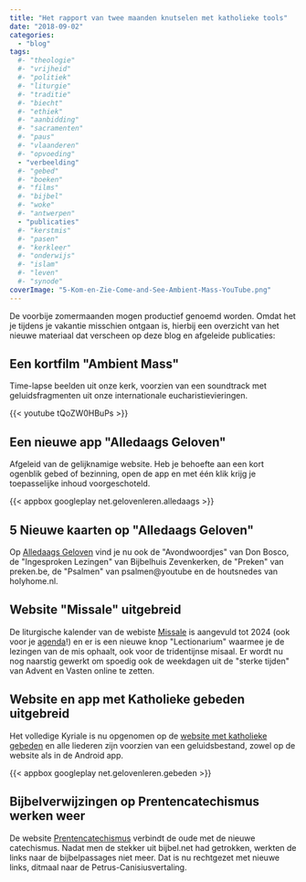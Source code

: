 ```yaml
---
title: "Het rapport van twee maanden knutselen met katholieke tools"
date: "2018-09-02"
categories: 
  - "blog"
tags:
  #- "theologie"
  #- "vrijheid"
  #- "politiek"
  #- "liturgie"
  #- "traditie"
  #- "biecht"
  #- "ethiek"
  #- "aanbidding"
  #- "sacramenten"
  #- "paus"
  #- "vlaanderen"
  #- "opvoeding"
  - "verbeelding"
  #- "gebed"
  #- "boeken"
  #- "films"
  #- "bijbel"
  #- "woke"
  #- "antwerpen"
  - "publicaties"
  #- "kerstmis"
  #- "pasen"
  #- "kerkleer"
  #- "onderwijs"
  #- "islam"
  #- "leven"
  #- "synode"
coverImage: "5-Kom-en-Zie-Come-and-See-Ambient-Mass-YouTube.png"
---
```


De voorbije zomermaanden mogen productief genoemd worden. Omdat het je tijdens je vakantie misschien ontgaan is, hierbij een overzicht van het nieuwe materiaal dat verscheen op deze blog en afgeleide publicaties:  

## Een kortfilm "Ambient Mass"

Time-lapse beelden uit onze kerk, voorzien van een soundtrack met geluidsfragmenten uit onze internationale eucharistievieringen.  

{{< youtube tQoZW0HBuPs >}}

## Een nieuwe app "Alledaags Geloven"

Afgeleid van de gelijknamige website. Heb je behoefte aan een kort ogenblik gebed of bezinning, open de app en met één klik krijg je toepasselijke inhoud voorgeschoteld.  

{{< appbox googleplay net.gelovenleren.alledaags >}}

## 5 Nieuwe kaarten op "Alledaags Geloven"

Op [Alledaags Geloven](http://alledaags.gelovenleren.net/) vind je nu ook de "Avondwoordjes" van Don Bosco, de "Ingesproken Lezingen" van Bijbelhuis Zevenkerken, de "Preken" van preken.be, de "Psalmen" van psalmen@youtube en de houtsnedes van holyhome.nl.  

## Website "Missale" uitgebreid

De liturgische kalender van de webiste [Missale](http://www.missale.net/nl) is aangevuld tot 2024 (ook voor je [agenda](/page/liturgische-kalenders/)!) en er is een nieuwe knop "Lectionarium" waarmee je de lezingen van de mis ophaalt, ook voor de tridentijnse misaal. Er wordt nu nog naarstig gewerkt om spoedig ook de weekdagen uit de "sterke tijden" van Advent en Vasten online te zetten.  

## Website en app met Katholieke gebeden uitgebreid

Het volledige Kyriale is nu opgenomen op de [website met katholieke gebeden](https://gebeden.gelovenleren.net/#) en alle liederen zijn voorzien van een geluidsbestand, zowel op de website als in de Android app.  

{{< appbox googleplay net.gelovenleren.gebeden >}}

## Bijbelverwijzingen op Prentencatechismus werken weer

De website [Prentencatechismus](http://prentencatechismus.org/) verbindt de oude met de nieuwe catechismus. Nadat men de stekker uit bijbel.net had getrokken, werkten de links naar de bijbelpassages niet meer. Dat is nu rechtgezet met nieuwe links, ditmaal naar de Petrus-Canisiusvertaling.
